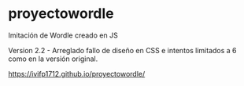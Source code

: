 # proyectowordle
Imitación de Wordle creado en JS

Version 2.2 - Arreglado fallo de diseño en CSS e intentos limitados a 6 como en la versión original.

https://ivifp1712.github.io/proyectowordle/
